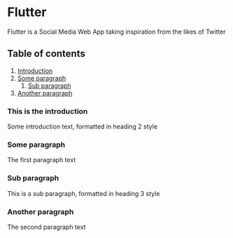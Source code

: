 # Flutter
Flutter is a Social Media Web App taking inspiration from the likes of Twitter

## Table of contents
1. [Introduction](#introduction)
2. [Some paragraph](#paragraph1)
    1. [Sub paragraph](#subparagraph1)
3. [Another paragraph](#paragraph2)

### This is the introduction <a name="introduction"></a>
Some introduction text, formatted in heading 2 style

### Some paragraph <a name="paragraph1"></a>
The first paragraph text

### Sub paragraph <a name="subparagraph1"></a>
This is a sub paragraph, formatted in heading 3 style

### Another paragraph <a name="paragraph2"></a>
The second paragraph text
